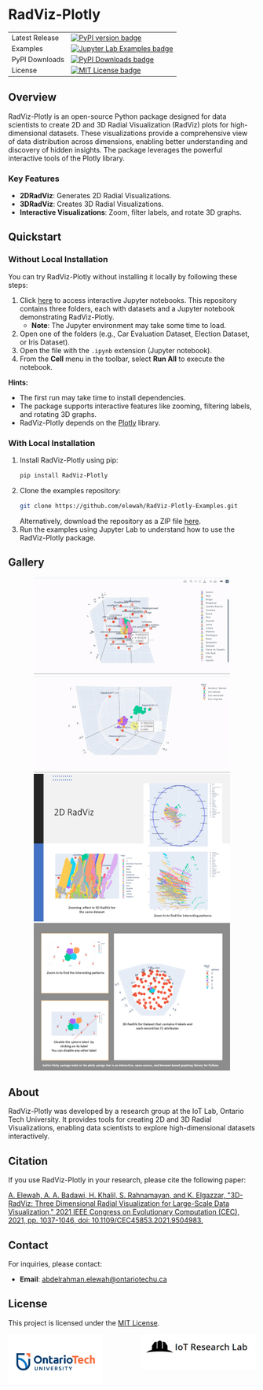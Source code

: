 # RadViz-Plotly

<table>
    <tr>
        <td>Latest Release</td>
        <td>
            <a href="https://pypi.org/project/RadViz-Plotly/">
            <img src="https://badge.fury.io/py/RadViz-Plotly.svg" alt="PyPI version badge"/>
            </a>
        </td>
    </tr>
    <tr>
        <td>Examples</td>
        <td>
            <a href="https://mybinder.org/v2/gh/elewah/RadViz-Plotly-Examples/master">
            <img src="https://img.shields.io/badge/Jupyter--Lab-Examples-orange" alt="Jupyter Lab Examples badge"/>
            </a>
        </td>
    </tr>
    <tr>
        <td>PyPI Downloads</td>
        <td>
            <a href="https://pepy.tech/project/RadViz-Plotly">
            <img src="https://pepy.tech/badge/RadViz-Plotly" alt="PyPI Downloads badge"/>
            </a>
        </td>
    </tr>
    <tr>
        <td>License</td>
        <td>
            <a href="https://opensource.org/licenses/MIT">
            <img src="https://img.shields.io/badge/License-MIT-yellow.svg" alt="MIT License badge"/>
            </a>
        </td>
    </tr>
</table>

## Overview
RadViz-Plotly is an open-source Python package designed for data scientists to create 2D and 3D Radial Visualization (RadViz) plots for high-dimensional datasets. These visualizations provide a comprehensive view of data distribution across dimensions, enabling better understanding and discovery of hidden insights. The package leverages the powerful interactive tools of the Plotly library.

### Key Features
- **2DRadViz**: Generates 2D Radial Visualizations.
- **3DRadViz**: Creates 3D Radial Visualizations.
- **Interactive Visualizations**: Zoom, filter labels, and rotate 3D graphs.

## Quickstart

### Without Local Installation
You can try RadViz-Plotly without installing it locally by following these steps:

1. Click [here](https://mybinder.org/v2/gh/elewah/RadViz-Plotly-Examples/master) to access interactive Jupyter notebooks. This repository contains three folders, each with datasets and a Jupyter notebook demonstrating RadViz-Plotly.
   - **Note**: The Jupyter environment may take some time to load.
2. Open one of the folders (e.g., Car Evaluation Dataset, Election Dataset, or Iris Dataset).
3. Open the file with the `.ipynb` extension (Jupyter notebook).
4. From the **Cell** menu in the toolbar, select **Run All** to execute the notebook.

**Hints:**
- The first run may take time to install dependencies.
- The package supports interactive features like zooming, filtering labels, and rotating 3D graphs.
- RadViz-Plotly depends on the [Plotly](https://plot.ly/python) library.

### With Local Installation

1. Install RadViz-Plotly using pip:
   ```bash
   pip install RadViz-Plotly
   ```
2. Clone the examples repository:
   ```bash
   git clone https://github.com/elewah/RadViz-Plotly-Examples.git
   ```
   Alternatively, download the repository as a ZIP file [here](https://github.com/elewah/RadViz-Plotly-Examples/archive/master.zip).
3. Run the examples using Jupyter Lab to understand how to use the RadViz-Plotly package.

## Gallery

<p align="center">
  <img src="image/3D-1.gif" width="400" alt="3D RadViz Example 1">
  <img src="image/3D-2.gif" width="400" alt="3D RadViz Example 2">
  <img src="image/Slide3.PNG" width="400" alt="2D RadViz Example">
  <img src="image/Slide2.PNG" width="400" alt="3D RadViz Example">
</p>

## About
RadViz-Plotly was developed by a research group at the IoT Lab, Ontario Tech University. It provides tools for creating 2D and 3D Radial Visualizations, enabling data scientists to explore high-dimensional datasets interactively.

## Citation
If you use RadViz-Plotly in your research, please cite the following paper:

[A. Elewah, A. A. Badawi, H. Khalil, S. Rahnamayan, and K. Elgazzar, "3D-RadViz: Three Dimensional Radial Visualization for Large-Scale Data Visualization," 2021 IEEE Congress on Evolutionary Computation (CEC), 2021, pp. 1037-1046, doi: 10.1109/CEC45853.2021.9504983.](https://ieeexplore.ieee.org/document/9504983)

## Contact
For inquiries, please contact:
- **Email**: abdelrahman.elewah@ontariotechu.ca

## License
This project is licensed under the [MIT License](LICENSE).

<div style="display:flex; justify-content: center;">
<a href="https://ontariotechu.ca/">
<img src="image/ontariotechu-log.jpg" alt="Ontario Tech University Logo" width="250">
</a>
&nbsp;&nbsp;&nbsp;&nbsp;&nbsp;&nbsp;&nbsp;&nbsp;&nbsp;&nbsp;&nbsp;&nbsp;&nbsp;&nbsp;&nbsp;&nbsp;&nbsp;&nbsp;&nbsp;&nbsp;
<a href="https://iotresearchlab.ca/">
<img src="image/IoT-lab.png" width="300" alt="IoT Lab Logo">
</a>
</div>


